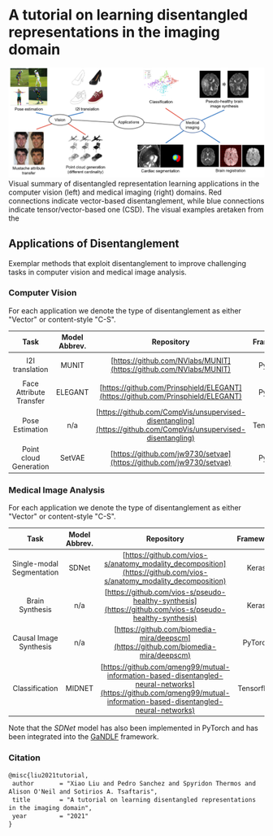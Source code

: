 # A tutorial on learning disentangled representations in the imaging domain

![applications](./assets/applications.png)
Visual summary of disentangled representation learning applications in the computer vision (left) and medical imaging (right) domains. Red connections indicate vector-based disentanglement, while blue connections indicate tensor/vector-based one (CSD). The visual examples aretaken from the

## Applications of Disentanglement
Exemplar methods that exploit disentanglement to improve challenging tasks in computer vision and medical image analysis.

### Computer Vision

For each application we denote the type of disentanglement as either "Vector" or content-style "C-S".

|     Task     | Model Abbrev. | Repository | Framework | Type | Original Implementation |
|:------------:|:------:|:--------:|:------:|:------:|:------:|
|I2I translation|MUNIT|[https://github.com/NVlabs/MUNIT](https://github.com/NVlabs/MUNIT) |PyTorch| C-S |<ul><li>- [x] </li>   |
|Face Attribute Transfer|ELEGANT|[https://github.com/Prinsphield/ELEGANT](https://github.com/Prinsphield/ELEGANT)  |PyTorch| Vector |<ul><li>- [x] </li> |
|Pose Estimation| n/a |[https://github.com/CompVis/unsupervised-disentangling](https://github.com/CompVis/unsupervised-disentangling)  |TensorFlow| C-S |<ul><li>- [x] </li> |
|Point cloud Generation|SetVAE|[https://github.com/jw9730/setvae](https://github.com/jw9730/setvae)  |PyTorch| Vector |<ul><li>- [x] </li> |

### Medical Image Analysis
  
For each application we denote the type of disentanglement as either "Vector" or content-style "C-S".
  
|     Task     | Model Abbrev. | Repository | Framework | Type | Original Implementation |
|:------------:|:------:|:--------:|:------:|:------:|:------:|
|Single-modal Segmentation|SDNet|[https://github.com/vios-s/anatomy_modality_decomposition](https://github.com/vios-s/anatomy_modality_decomposition) |Keras|C-S |<ul><li>- [x] </li>   |
|Brain Synthesis|n/a|[https://github.com/vios-s/pseudo-healthy-synthesis](https://github.com/vios-s/pseudo-healthy-synthesis)  |Keras| C-S |<ul><li>- [x] </li> |
|Causal Image Synthesis| n/a |[https://github.com/biomedia-mira/deepscm](https://github.com/biomedia-mira/deepscm)  |PyTorch| C-S |<ul><li>- [x] </li> |
|Classification|MIDNET|[https://github.com/qmeng99/mutual-information-based-disentangled-neural-networks](https://github.com/qmeng99/mutual-information-based-disentangled-neural-networks)  |Tensorflow| Vector |<ul><li>- [x] </li> |

Note that the *SDNet* model has also been implemented in PyTorch and has been integrated into the [GaNDLF](https://github.com/CBICA/GaNDLF) framework.

### Citation
  
 ```
@misc{liu2021tutorial,
  author       = "Xiao Liu and Pedro Sanchez and Spyridon Thermos and Alison O'Neil and Sotirios A. Tsaftaris",
  title        = "A tutorial on learning disentangled representations in the imaging domain",
  year         = "2021"
}
```
  
